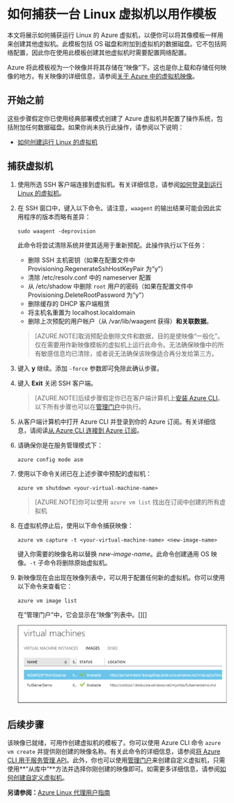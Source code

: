 <properties
	pageTitle="捕获运行 Linux 的虚拟机的映像 | Windows Azure"
	description="了解如何使用经典部署模型和 Azure CLI 捕获运行 Linux 的 Azure 虚拟机 (VM) 的映像。"
	services="virtual-machines"
	documentationCenter=""
	authors="dsk-2015"
	manager="timlt"
	editor="tysonn"
	tags="azure-service-management"/>

<tags
	ms.service="virtual-machines"
	ms.date="07/16/2015"
	wacn.date="11/12/2015"/>


# 如何捕获一台 Linux 虚拟机以用作模板

本文将展示如何捕获运行 Linux 的 Azure 虚拟机，以便你可以将其像模板一样用来创建其他虚拟机。此模板包括 OS 磁盘和附加到虚拟机的数据磁盘。它不包括网络配置，因此你在使用此模板创建其他虚拟机时需要配置网络配置。

Azure 将此模板视为一个映像并将其存储在“映像”下。这也是你上载和存储任何映像的地方。有关映像的详细信息，请参阅[关于 Azure 中的虚拟机映像][]。

## 开始之前

这些步骤假定你已使用经典部署模式创建了 Azure 虚拟机并配置了操作系统，包括附加任何数据磁盘。如果你尚未执行此操作，请参阅以下说明：

- [如何创建运行 Linux 的虚拟机][]


## 捕获虚拟机

1. 使用所选 SSH 客户端连接到虚拟机。有关详细信息，请参阅[如何登录到运行 Linux 的虚拟机][]。

2. 在 SSH 窗口中，键入以下命令。请注意，`waagent` 的输出结果可能会因此实用程序的版本而略有差异：

	`sudo waagent -deprovision`

	此命令将尝试清除系统并使其适用于重新预配。此操作执行以下任务：

	- 删除 SSH 主机密钥（如果在配置文件中 Provisioning.RegenerateSshHostKeyPair 为“y”）
	- 清除 /etc/resolv.conf 中的 nameserver 配置
	- 从 /etc/shadow 中删除 `root` 用户的密码（如果在配置文件中 Provisioning.DeleteRootPassword 为“y”）
	- 删除缓存的 DHCP 客户端租赁
	- 将主机名重置为 localhost.localdomain
	- 删除上次预配的用户帐户（从 /var/lib/waagent 获得）**和关联数据**。

	>[AZURE.NOTE]取消预配会删除文件和数据，目的是使映像“一般化”。仅在需要用作新映像模板的虚拟机上运行此命令。无法确保映像中的所有敏感信息均已清除，或者说无法确保该映像适合再分发给第三方。


3. 键入 **y** 继续。添加 `-force` 参数即可免除此确认步骤。

4. 键入 **Exit** 关闭 SSH 客户端。


	>[AZURE.NOTE]后续步骤假定你已在客户端计算机上[安装 Azure CLI](/documentation/articles/xplat-cli-install)。以下所有步骤也可以在[管理门户][]中执行。

5. 从客户端计算机中打开 Azure CLI 并登录到你的 Azure 订阅。有关详细信息，请阅读[从 Azure CLI 连接到 Azure 订阅](/documentation/articles/xplat-cli-connect)。

6. 请确保你是在服务管理模式下：

	`azure config mode asm`

7. 使用以下命令关闭已在上述步骤中预配的虚拟机：

	`azure vm shutdown <your-virtual-machine-name>`

	>[AZURE.NOTE]你可以使用 `azure vm list` 找出在订阅中创建的所有虚拟机

8. 在虚拟机停止后，使用以下命令捕获映像：

	`azure vm capture -t <your-virtual-machine-name> <new-image-name>`

	键入你需要的映像名称以替换 _new-image-name_。此命令创建通用 OS 映像。`-t` 子命令将删除原始虚拟机。

9.	新映像现在会出现在映像列表中，可以用于配置任何新的虚拟机。你可以使用以下命令来查看它：

	`azure vm image list`

	在“管理门户”中，它会显示在“映像”列表中。[][]

	![成功捕获映像](./media/virtual-machines-linux-capture-image/VMCapturedImageAvailable.png)


## 后续步骤
该映像已就绪，可用作创建虚拟机的模板了。你可以使用 Azure CLI 命令 `azure vm create` 并提供刚创建的映像名称。有关此命令的详细信息，请参阅[将 Azure CLI 用于服务管理 API](/documentation/articles/virtual-machines-command-line-tools)。此外，你也可以使用[管理门户][]来创建自定义虚拟机，只需使用**“从库中”**方法并选择你刚创建的映像即可。如需更多详细信息，请参阅[如何创建自定义虚拟机][]。

**另请参阅：**[Azure Linux 代理用户指南](/documentation/articles/virtual-machines-linux-agent-user-guide)


[管理门户]: http://manage.windowsazure.cn
[如何登录到运行 Linux 的虚拟机]: /documentation/articles/virtual-machines-linux-how-to-log-on
[关于 Azure 中的虚拟机映像]: http://msdn.microsoft.com/zh-cn/library/azure/dn790290.aspx
[如何创建自定义虚拟机]: /documentation/articles/virtual-machines-create-custom
[How to Attach a Data Disk to a Virtual Machine]: /documentation/articles/storage-windows-attach-disk
[如何创建运行 Linux 的虚拟机]: /documentation/articles/virtual-machines-linux-tutorial

<!---HONumber=79-->